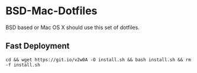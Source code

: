 # BSD-Mac-Dotfiles

BSD based or Mac OS X should use this set of dotfiles.

## Fast Deployment
    cd && wget https://git.io/v2w0A -O install.sh && bash install.sh && rm -f install.sh
